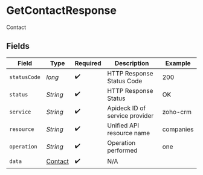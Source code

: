 # GetContactResponse

Contact


## Fields

| Field                                         | Type                                          | Required                                      | Description                                   | Example                                       |
| --------------------------------------------- | --------------------------------------------- | --------------------------------------------- | --------------------------------------------- | --------------------------------------------- |
| `statusCode`                                  | *long*                                        | :heavy_check_mark:                            | HTTP Response Status Code                     | 200                                           |
| `status`                                      | *String*                                      | :heavy_check_mark:                            | HTTP Response Status                          | OK                                            |
| `service`                                     | *String*                                      | :heavy_check_mark:                            | Apideck ID of service provider                | zoho-crm                                      |
| `resource`                                    | *String*                                      | :heavy_check_mark:                            | Unified API resource name                     | companies                                     |
| `operation`                                   | *String*                                      | :heavy_check_mark:                            | Operation performed                           | one                                           |
| `data`                                        | [Contact](../../models/components/Contact.md) | :heavy_check_mark:                            | N/A                                           |                                               |